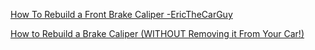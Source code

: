
[How To Rebuild a Front Brake Caliper -EricTheCarGuy](https://youtu.be/I4FzXGrSrmU)

[How to Rebuild a Brake Caliper (WITHOUT Removing it From Your Car!)](https://youtu.be/VxME8Ayk7qY)
